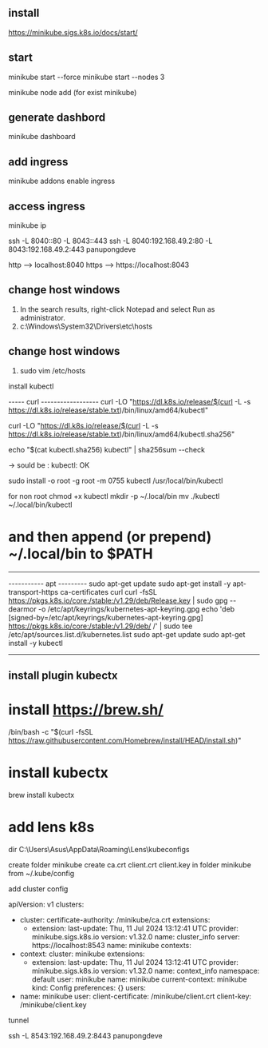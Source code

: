 ## install 

https://minikube.sigs.k8s.io/docs/start/

## start
minikube start  --force
minikube start --nodes 3

minikube node add <number>
(for exist minikube)

## generate dashbord
minikube dashboard

## add ingress
minikube addons enable ingress  

## access ingress

minikube ip

ssh -L 8040:<minikube-ip>:80 -L 8043:<minikube-ip>:443  <minikube host>
ssh -L 8040:192.168.49.2:80 -L 8043:192.168.49.2:443  panupongdeve

http --> localhost:8040
https --> https://localhost:8043

## change host windows

1. In the search results, right-click Notepad and select Run as
administrator.
2. c:\Windows\System32\Drivers\etc\hosts

## change host windows
1. sudo vim /etc/hosts


install kubectl

----- curl ------------------
curl -LO "https://dl.k8s.io/release/$(curl -L -s https://dl.k8s.io/release/stable.txt)/bin/linux/amd64/kubectl"

curl -LO "https://dl.k8s.io/release/$(curl -L -s https://dl.k8s.io/release/stable.txt)/bin/linux/amd64/kubectl.sha256"

echo "$(cat kubectl.sha256)  kubectl" | sha256sum --check 

-> sould be : kubectl: OK

sudo install -o root -g root -m 0755 kubectl /usr/local/bin/kubectl

for non root
chmod +x kubectl
mkdir -p ~/.local/bin
mv ./kubectl ~/.local/bin/kubectl
# and then append (or prepend) ~/.local/bin to $PATH

----------------------


----------- apt ---------
sudo apt-get update
sudo apt-get install -y apt-transport-https ca-certificates curl
curl -fsSL https://pkgs.k8s.io/core:/stable:/v1.29/deb/Release.key | sudo gpg --dearmor -o /etc/apt/keyrings/kubernetes-apt-keyring.gpg
echo 'deb [signed-by=/etc/apt/keyrings/kubernetes-apt-keyring.gpg] https://pkgs.k8s.io/core:/stable:/v1.29/deb/ /' | sudo tee /etc/apt/sources.list.d/kubernetes.list
sudo apt-get update
sudo apt-get install -y kubectl

-----------------------------

## install plugin kubectx

# install https://brew.sh/
/bin/bash -c "$(curl -fsSL https://raw.githubusercontent.com/Homebrew/install/HEAD/install.sh)"

# install kubectx

brew install kubectx

# add lens k8s
dir C:\Users\Asus\AppData\Roaming\Lens\kubeconfigs

create folder minikube
create ca.crt client.crt client.key in folder minikube  from ~/.kube/config

add cluster config

apiVersion: v1
clusters:
- cluster:
    certificate-authority: /minikube/ca.crt
    extensions:
    - extension:
        last-update: Thu, 11 Jul 2024 13:12:41 UTC
        provider: minikube.sigs.k8s.io
        version: v1.32.0
      name: cluster_info
    server: https://localhost:8543
  name: minikube
contexts:
- context:
    cluster: minikube
    extensions:
    - extension:
        last-update: Thu, 11 Jul 2024 13:12:41 UTC
        provider: minikube.sigs.k8s.io
        version: v1.32.0
      name: context_info
    namespace: default
    user: minikube
  name: minikube
current-context: minikube
kind: Config
preferences: {}
users:
- name: minikube
  user:
    client-certificate: /minikube/client.crt
    client-key: /minikube/client.key


tunnel

ssh -L 8543:192.168.49.2:8443 panupongdeve